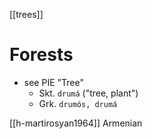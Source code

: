 [[trees]]
# Forests

- see PIE  "Tree"
	- Skt. `drumá` ("tree, plant")
	- Grk. `drumós, drumá`



[[h-martirosyan1964]] Armenian